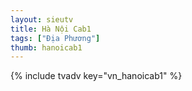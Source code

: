 ```yaml
---
layout: sieutv
title: Hà Nội Cab1
tags: ["Địa Phương"]
thumb: hanoicab1
---
```

{% include tvadv key="vn_hanoicab1" %}